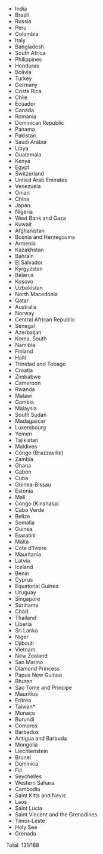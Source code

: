 * India
* Brazil
* Russia
* Peru
* Colombia
* Italy
* Bangladesh
* South Africa
* Philippines
* Honduras
* Bolivia
* Turkey
* Germany
* Costa Rica
* Chile
* Ecuador
* Canada
* Romania
* Dominican Republic
* Panama
* Pakistan
* Saudi Arabia
* Libya
* Guatemala
* Kenya
* Egypt
* Switzerland
* United Arab Emirates
* Venezuela
* Oman
* China
* Japan
* Nigeria
* West Bank and Gaza
* Kuwait
* Afghanistan
* Bosnia and Herzegovina
* Armenia
* Kazakhstan
* Bahrain
* El Salvador
* Kyrgyzstan
* Belarus
* Kosovo
* Uzbekistan
* North Macedonia
* Qatar
* Australia
* Norway
* Central African Republic
* Senegal
* Azerbaijan
* Korea, South
* Namibia
* Finland
* Haiti
* Trinidad and Tobago
* Croatia
* Zimbabwe
* Cameroon
* Rwanda
* Malawi
* Gambia
* Malaysia
* South Sudan
* Madagascar
* Luxembourg
* Yemen
* Tajikistan
* Maldives
* Congo (Brazzaville)
* Zambia
* Ghana
* Gabon
* Cuba
* Guinea-Bissau
* Estonia
* Mali
* Congo (Kinshasa)
* Cabo Verde
* Belize
* Somalia
* Guinea
* Eswatini
* Malta
* Cote d'Ivoire
* Mauritania
* Latvia
* Iceland
* Benin
* Cyprus
* Equatorial Guinea
* Uruguay
* Singapore
* Suriname
* Chad
* Thailand
* Liberia
* Sri Lanka
* Niger
* Djibouti
* Vietnam
* New Zealand
* San Marino
* Diamond Princess
* Papua New Guinea
* Bhutan
* Sao Tome and Principe
* Mauritius
* Eritrea
* Taiwan*
* Monaco
* Burundi
* Comoros
* Barbados
* Antigua and Barbuda
* Mongolia
* Liechtenstein
* Brunei
* Dominica
* Fiji
* Seychelles
* Western Sahara
* Cambodia
* Saint Kitts and Nevis
* Laos
* Saint Lucia
* Saint Vincent and the Grenadines
* Timor-Leste
* Holy See
* Grenada

Total: 131/188